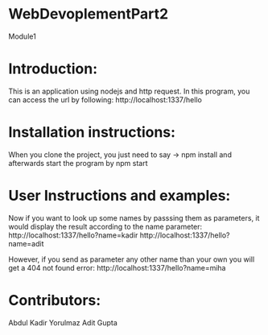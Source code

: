 # WebDevoplementPart2
Module1

# Introduction:

This is an application using nodejs and http request. In this program, you can access the url by following:
http://localhost:1337/hello


# Installation instructions:

When you clone the project, you just need to say -> npm install and afterwards start the program by npm start

# User Instructions and examples:

Now if you want to look up some names by passsing them as parameters, it would display the result according to the name parameter:
http://localhost:1337/hello?name=kadir
http://localhost:1337/hello?name=adit

However, if you send as parameter any other name than your own you will get a 404 not found error:
http://localhost:1337/hello?name=miha

# Contributors: 
Abdul Kadir Yorulmaz
Adit Gupta